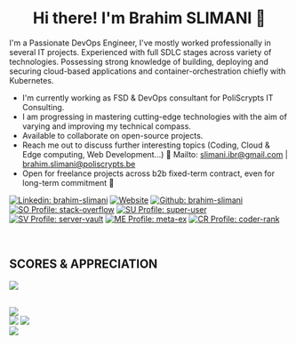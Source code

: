 <h1 align="center">Hi there! I'm Brahim SLIMANI 👋</h1>

I'm a Passionate DevOps Engineer, I've mostly worked professionally in several IT projects. Experienced with full SDLC stages across variety of technologies. Possessing strong knowledge of building, deploying and securing cloud-based applications and container-orchestration chiefly with Kubernetes.

- I'm currently working as FSD & DevOps consultant for PoliScrypts IT Consulting.
- I am progressing in mastering cutting-edge technologies with the aim of varying and improving my technical compass.
- Available to collaborate on open-source projects. <!--- Ask me about software engineering and web development topics, I'll be pleased to help you. -->
- Reach me out to discuss further interesting topics (Coding, Cloud & Edge computing, Web Development...) 📧 Mailto: [slimani.ibr@gmail.com](slimani.ibr@gmail.com) | [brahim.slimani@poliscrypts.be](brahim.slimani@poliscrypts.be)
- Open for freelance projects across b2b fixed-term contract, even for long-term commitment 🚀

<!-- CONTACT LINKS -->
[![Linkedin: brahim-slimani](https://img.shields.io/badge/-brahim.slimani-black?style=flat&logo=Linkedin&logoColor=white&link=https://www.linkedin.com/in/brahim-slimani/)](https://www.linkedin.com/in/brahim-slimani/)
[![Website](https://img.shields.io/badge/-portfolio-black?style=flat&logo=appveyor&logoColor=white&link=https://brahim-slimani.github.io/profile/)](https://brahim-slimani.github.io/portfolio/)
[![Github: brahim-slimani](https://img.shields.io/badge/-brahim.slimani-black?style=flat&logo=Github&logoColor=white&link=https://github.com/brahim-slimani)](https://github.com/brahim-slimani)
[![SO Profile: stack-overflow](https://img.shields.io/badge/-stack_overflow-black?logo=stackoverflow&link=https://stackoverflow.com/users/9512390/brahim-slimani)](https://stackoverflow.com/users/9512390/brahim-slimani)
[![SU Profile: super-user](https://img.shields.io/badge/-super_user-black?logo=superuser&link=https://superuser.com/users/1241640/brahim-slimani)](https://superuser.com/users/1241640/brahim-slimani)
[![SV Profile: server-vault](https://img.shields.io/badge/-server_vault-black?logo=serverfault&link=https://serverfault.com/users/1016911/brahim-slimani)](https://serverfault.com/users/1016911/brahim-slimani)
[![ME Profile: meta-ex](https://img.shields.io/badge/-meta_exchange-black?logo=stackexchange&link=https://meta.stackexchange.com/users/527179/brahim-slimani)](https://meta.stackexchange.com/users/527179/brahim-slimani)
[![CR Profile: coder-rank](https://img.shields.io/badge/-coder_rank-black?logo=codersrank&link=https://profile.codersrank.io/user/brahim-slimani)](https://profile.codersrank.io/user/brahim-slimani)


<!--![](https://visitor-badge.glitch.me/badge?page_id=slimani-ibrahim)-->

<br/>

<!--## WORK EXPERIENCE

<img src="https://cr-ss-service.azurewebsites.net/api/ScreenShot?widget=work-experience&username=brahim-slimani&branding=false&style=color:gray"></img>
<br/>-->

## SCORES & APPRECIATION

<img src="https://cr-ss-service.azurewebsites.net/api/ScreenShot?widget=summary&username=brahim-slimani&branding=false&version=3"></img>
<br/>

<!--TECHNICAL SKILLS
<img src="https://cr-skills-chart-widget.azurewebsites.net/api/api?username=brahim-slimani&branding=false&show-other-skills=true&bg=282a36"></img>-->

<br/>
<div> 
  <img src="https://github-profile-summary-cards.vercel.app/api/cards/profile-details?username=brahim-slimani&layout=compact&theme=dracula"><br/>
  <img src="https://github-readme-statsss-sigma.vercel.app/api?username=brahim-slimani&show_icons=true&locale=en&theme=dark">
  <img src="https://github-readme-streak-stats.herokuapp.com/?user=brahim-slimani&theme=dark"><br/>
  <img src="https://github-readme-stats-sigma-five.vercel.app/api/top-langs/?username=brahim-slimani&layout=compact&theme=dark">
<!-- <img src="https://github-readme-stats.vercel.app/api?username=slimani-ibrahim&show_icons=true&theme=dracula&count_private=true" width="420"> -->
</div>
<br/>

<!--## EDUCATION & CERTIFICATES
<div>
<img src="https://cr-ss-service.azurewebsites.net/api/ScreenShot?widget=education&username=brahim-slimani&layout=compact&branding=false&style=color:grey"></img>
</div>-->
<!--START_SECTION:waka-->

<!--END_SECTION:waka-->
